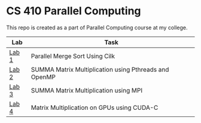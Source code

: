 # CS 410 Parallel Computing

This repo is created as a part of Parallel Computing course at my college.

| **Lab** | **Task** |
| --- | --- |
| [Lab 1](Lab1) | Parallel Merge Sort Using Cilk |
| [Lab 2](Lab2) | SUMMA Matrix Multiplication using Pthreads and OpenMP |
| [Lab 3](Lab3) | SUMMA Matrix Multiplication using MPI |
| [Lab 4](Lab4) | Matrix Multiplication on GPUs using CUDA-C |
